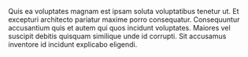 Quis ea voluptates magnam est ipsam soluta voluptatibus tenetur ut. Et excepturi architecto pariatur maxime porro consequatur. Consequuntur accusantium quis et autem qui quos incidunt voluptates. Maiores vel suscipit debitis quisquam similique unde id corrupti. Sit accusamus inventore id incidunt explicabo eligendi.